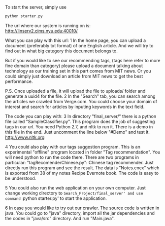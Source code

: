 To start the server, simply use
```python
python starter.py
```

The url where our system is running on is: http://linserv2.cims.nyu.edu:40010/

What you can play with this url:
1 In the home page, you can upload a document (preferably txt format) of one English article. And we will try to find out in what big category this document belongs to.

But if you would like to see our recommending tags, (tags here refer to more fine domain than category) please upload a document talking about technology as our training set in this part comes from MIT news. Or you could simply just download an article from MIT news to get the best performance.

P.S. Once uploaded a file, it will upload the file to uploads/ folder and generate a uuid4 for the file.
2 In the "Search" tab, you can search among the articles we crawled from Verge.com. You could choose your domain of interest and search
for articles by inputing keywords in the text field.

The code you can play with:
3 In directory "final_server/" there is a python file called "SampleClassifier.py". This program does the job of suggesting tags in our url.
You need Python 2.7, and nltk to run it. There is a demo in this file in the end. Just uncomment the line below "#Demo" and test it.
http://www.nltk.org

4 You could also play with our tags suggestion program. This is an experimental "offline" program located in folder "Tag recommendation".
You will need python to run the code there.
There are two programs in particular:
"tagRecomenderChinese.py": Chinese tag recommender. Just directly run this program and see the result. The data is "Notes.enex" which is exported from 38 of my notes Recipe Evernote book. The code is easy to be understood.


5 You could also run the web application on your own computer.
Just change working directory to `Search_Project/final_server' and use command `python starter.py' to start the application. 

6 In case you would like to try out our crawler. 
The source code is written in java. You could go to "java" directory, import all the jar dependencies and the codes in "java/src" directory. And run "Main.java". 